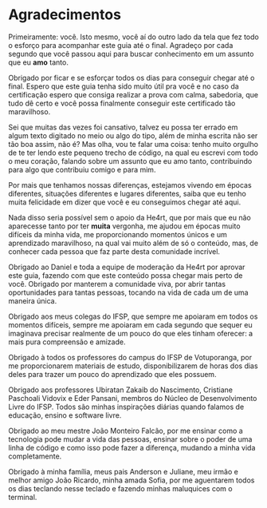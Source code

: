 # Agradecimentos

Primeiramente: você. Isto mesmo, você aí do outro lado da tela que fez todo o esforço para acompanhar este guia até o final. Agradeço por cada segundo que você passou aqui para buscar conhecimento em um assunto que eu **amo** tanto. 

Obrigado por ficar e se esforçar todos os dias para conseguir chegar até o final. Espero que este guia tenha sido muito útil pra você e no caso da certificação espero que consiga realizar a prova com calma, sabedoria, que tudo dê certo e você possa finalmente conseguir este certificado tão maravilhoso.

Sei que muitas das vezes foi cansativo, talvez eu possa ter errado em algum texto digitado no meio ou algo do tipo, além de minha escrita não ser tão boa assim, não é? Mas olha, vou te falar uma coisa: tenho muito orgulho de te ter lendo este pequeno trecho de código, na qual eu escrevi com todo o meu coração, falando sobre um assunto que eu amo tanto, contribuindo para algo que contribuiu comigo e para mim.

Por mais que tenhamos nossas diferenças, estejamos vivendo em épocas diferentes, situações diferentes e lugares diferentes, saiba que eu tenho muita felicidade em dizer que você e eu conseguimos chegar até aqui.

Nada disso seria possível sem o apoio da He4rt, que por mais que eu não aparecesse tanto por ter **muita** vergonha, me ajudou em épocas muito difíceis da minha vida, me proporcionando momentos únicos e um aprendizado maravilhoso, na qual vai muito além de só o conteúdo, mas, de conhecer cada pessoa que faz parte desta comunidade incrível. 

Obrigado ao Daniel e toda a equipe de moderação da He4rt por aprovar este guia, fazendo com que este conteúdo possa chegar mais perto de você. Obrigado por manterem a comunidade viva, por abrir tantas oportunidades para tantas pessoas, tocando na vida de cada um de uma maneira única.

Obrigado aos meus colegas do IFSP, que sempre me apoiaram em todos os momentos difíceis, sempre me apoiaram em cada segundo que sequer eu imaginava precisar realmente de um pouco do que eles tinham oferecer: a mais pura compreensão e amizade.

Obrigado à todos os professores do campus do IFSP de Votuporanga, por me proporcionarem materiais de estudo, disponibilizarem de horas dos dias deles para trazer um pouco do aprendizado que eles possuem.

Obrigado aos professores Ubiratan Zakaib do Nascimento, Cristiane Paschoali Vidovix e Eder Pansani, membros do Núcleo de Desenvolvimento Livre do IFSP. Todos são minhas inspirações diárias quando falamos de educação, ensino e software livre.

Obrigado ao meu mestre João Monteiro Falcão, por me ensinar como a tecnologia pode mudar a vida das pessoas, ensinar sobre o poder de uma linha de código e como isso pode fazer a diferença, mudando a minha vida completamente.

Obrigado à minha família, meus pais Anderson e Juliane, meu irmão e melhor amigo João Ricardo, minha amada Sofia, por me aguentarem todos os dias teclando nesse teclado e fazendo minhas maluquices com o terminal.
